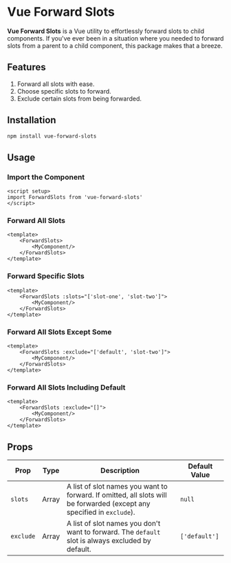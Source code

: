 # Vue Forward Slots

**Vue Forward Slots** is a Vue utility to effortlessly forward slots to child components. If you've ever been in a
situation where you needed to forward slots from a parent to a child component, this package makes that a breeze.

## Features

1. Forward all slots with ease.
2. Choose specific slots to forward.
3. Exclude certain slots from being forwarded.

## Installation

```bash
npm install vue-forward-slots
```

## Usage

### Import the Component

```vue
<script setup>
import ForwardSlots from 'vue-forward-slots'
</script>
```

### Forward All Slots

```vue
<template>
    <ForwardSlots>
        <MyComponent/>
    </ForwardSlots>
</template>
```

### Forward Specific Slots

```vue
<template>
    <ForwardSlots :slots="['slot-one', 'slot-two']">
        <MyComponent/>
    </ForwardSlots>
</template>
```

### Forward All Slots Except Some

```vue
<template>
    <ForwardSlots :exclude="['default', 'slot-two']">
        <MyComponent/>
    </ForwardSlots>
</template>
```

### Forward All Slots Including Default

```vue
<template>
    <ForwardSlots :exclude="[]">
        <MyComponent/>
    </ForwardSlots>
</template>
```

## Props

| Prop      | Type  | Description                                                                                                            | Default Value |
|-----------|-------|------------------------------------------------------------------------------------------------------------------------|---------------|
| `slots`   | Array | A list of slot names you want to forward. If omitted, all slots will be forwarded (except any specified in `exclude`). | `null`        |
| `exclude` | Array | A list of slot names you don't want to forward. The `default` slot is always excluded by default.                      | `['default']` |